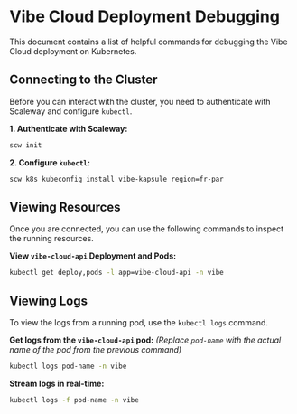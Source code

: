 # Vibe Cloud Deployment Debugging

This document contains a list of helpful commands for debugging the Vibe Cloud deployment on Kubernetes.

## Connecting to the Cluster

Before you can interact with the cluster, you need to authenticate with Scaleway and configure `kubectl`.

**1. Authenticate with Scaleway:**

```bash
scw init
```

**2. Configure `kubectl`:**

```bash
scw k8s kubeconfig install vibe-kapsule region=fr-par
```

## Viewing Resources

Once you are connected, you can use the following commands to inspect the running resources.

**View `vibe-cloud-api` Deployment and Pods:**

```bash
kubectl get deploy,pods -l app=vibe-cloud-api -n vibe
```

## Viewing Logs

To view the logs from a running pod, use the `kubectl logs` command.

**Get logs from the `vibe-cloud-api` pod:**
_(Replace `pod-name` with the actual name of the pod from the previous command)_

```bash
kubectl logs pod-name -n vibe
```

**Stream logs in real-time:**

```bash
kubectl logs -f pod-name -n vibe
```

